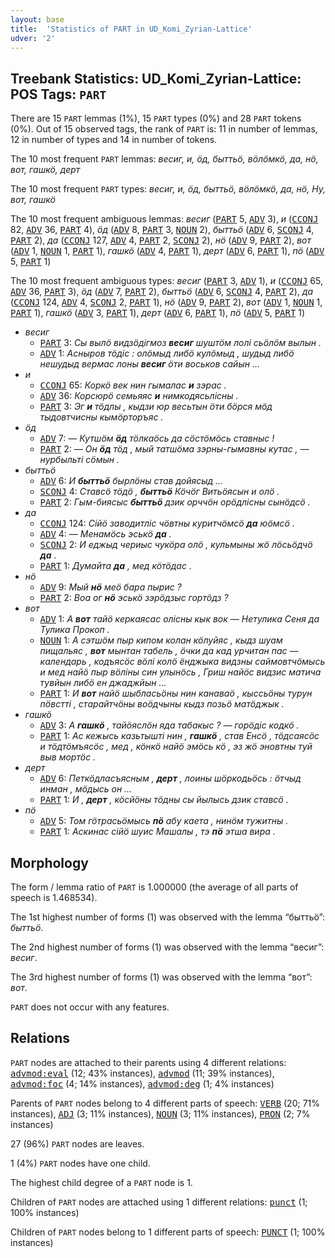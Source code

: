 ```yaml
---
layout: base
title:  'Statistics of PART in UD_Komi_Zyrian-Lattice'
udver: '2'
---
```


## Treebank Statistics: UD_Komi_Zyrian-Lattice: POS Tags: `PART`

There are 15 `PART` lemmas (1%), 15 `PART` types (0%) and 28 `PART` tokens (0%).
Out of 15 observed tags, the rank of `PART` is: 11 in number of lemmas, 12 in number of types and 14 in number of tokens.

The 10 most frequent `PART` lemmas: <em>весиг, и, ӧд, быттьӧ, вӧлӧмкӧ, да, нӧ, вот, гашкӧ, дерт</em>

The 10 most frequent `PART` types:  <em>весиг, и, ӧд, быттьӧ, вӧлӧмкӧ, да, нӧ, Ну, вот, гашкӧ</em>

The 10 most frequent ambiguous lemmas: <em>весиг</em> (<tt><a href="kpv_lattice-pos-PART.html">PART</a></tt> 5, <tt><a href="kpv_lattice-pos-ADV.html">ADV</a></tt> 3), <em>и</em> (<tt><a href="kpv_lattice-pos-CCONJ.html">CCONJ</a></tt> 82, <tt><a href="kpv_lattice-pos-ADV.html">ADV</a></tt> 36, <tt><a href="kpv_lattice-pos-PART.html">PART</a></tt> 4), <em>ӧд</em> (<tt><a href="kpv_lattice-pos-ADV.html">ADV</a></tt> 8, <tt><a href="kpv_lattice-pos-PART.html">PART</a></tt> 3, <tt><a href="kpv_lattice-pos-NOUN.html">NOUN</a></tt> 2), <em>быттьӧ</em> (<tt><a href="kpv_lattice-pos-ADV.html">ADV</a></tt> 6, <tt><a href="kpv_lattice-pos-SCONJ.html">SCONJ</a></tt> 4, <tt><a href="kpv_lattice-pos-PART.html">PART</a></tt> 2), <em>да</em> (<tt><a href="kpv_lattice-pos-CCONJ.html">CCONJ</a></tt> 127, <tt><a href="kpv_lattice-pos-ADV.html">ADV</a></tt> 4, <tt><a href="kpv_lattice-pos-PART.html">PART</a></tt> 2, <tt><a href="kpv_lattice-pos-SCONJ.html">SCONJ</a></tt> 2), <em>нӧ</em> (<tt><a href="kpv_lattice-pos-ADV.html">ADV</a></tt> 9, <tt><a href="kpv_lattice-pos-PART.html">PART</a></tt> 2), <em>вот</em> (<tt><a href="kpv_lattice-pos-ADV.html">ADV</a></tt> 1, <tt><a href="kpv_lattice-pos-NOUN.html">NOUN</a></tt> 1, <tt><a href="kpv_lattice-pos-PART.html">PART</a></tt> 1), <em>гашкӧ</em> (<tt><a href="kpv_lattice-pos-ADV.html">ADV</a></tt> 4, <tt><a href="kpv_lattice-pos-PART.html">PART</a></tt> 1), <em>дерт</em> (<tt><a href="kpv_lattice-pos-ADV.html">ADV</a></tt> 6, <tt><a href="kpv_lattice-pos-PART.html">PART</a></tt> 1), <em>пӧ</em> (<tt><a href="kpv_lattice-pos-ADV.html">ADV</a></tt> 5, <tt><a href="kpv_lattice-pos-PART.html">PART</a></tt> 1)

The 10 most frequent ambiguous types:  <em>весиг</em> (<tt><a href="kpv_lattice-pos-PART.html">PART</a></tt> 3, <tt><a href="kpv_lattice-pos-ADV.html">ADV</a></tt> 1), <em>и</em> (<tt><a href="kpv_lattice-pos-CCONJ.html">CCONJ</a></tt> 65, <tt><a href="kpv_lattice-pos-ADV.html">ADV</a></tt> 36, <tt><a href="kpv_lattice-pos-PART.html">PART</a></tt> 3), <em>ӧд</em> (<tt><a href="kpv_lattice-pos-ADV.html">ADV</a></tt> 7, <tt><a href="kpv_lattice-pos-PART.html">PART</a></tt> 2), <em>быттьӧ</em> (<tt><a href="kpv_lattice-pos-ADV.html">ADV</a></tt> 6, <tt><a href="kpv_lattice-pos-SCONJ.html">SCONJ</a></tt> 4, <tt><a href="kpv_lattice-pos-PART.html">PART</a></tt> 2), <em>да</em> (<tt><a href="kpv_lattice-pos-CCONJ.html">CCONJ</a></tt> 124, <tt><a href="kpv_lattice-pos-ADV.html">ADV</a></tt> 4, <tt><a href="kpv_lattice-pos-SCONJ.html">SCONJ</a></tt> 2, <tt><a href="kpv_lattice-pos-PART.html">PART</a></tt> 1), <em>нӧ</em> (<tt><a href="kpv_lattice-pos-ADV.html">ADV</a></tt> 9, <tt><a href="kpv_lattice-pos-PART.html">PART</a></tt> 2), <em>вот</em> (<tt><a href="kpv_lattice-pos-ADV.html">ADV</a></tt> 1, <tt><a href="kpv_lattice-pos-NOUN.html">NOUN</a></tt> 1, <tt><a href="kpv_lattice-pos-PART.html">PART</a></tt> 1), <em>гашкӧ</em> (<tt><a href="kpv_lattice-pos-ADV.html">ADV</a></tt> 3, <tt><a href="kpv_lattice-pos-PART.html">PART</a></tt> 1), <em>дерт</em> (<tt><a href="kpv_lattice-pos-ADV.html">ADV</a></tt> 6, <tt><a href="kpv_lattice-pos-PART.html">PART</a></tt> 1), <em>пӧ</em> (<tt><a href="kpv_lattice-pos-ADV.html">ADV</a></tt> 5, <tt><a href="kpv_lattice-pos-PART.html">PART</a></tt> 1)


* <em>весиг</em>
  * <tt><a href="kpv_lattice-pos-PART.html">PART</a></tt> 3: <em>Сы вылӧ видзӧдігмоз <b>весиг</b> шуштӧм лолі сьӧлӧм вылын .</em>
  * <tt><a href="kpv_lattice-pos-ADV.html">ADV</a></tt> 1: <em>Асныров тӧдіс : олӧмыд либӧ кулӧмыд , шудыд либӧ нешудыд вермас лоны <b>весиг</b> ӧти воськов сайын ...</em>
* <em>и</em>
  * <tt><a href="kpv_lattice-pos-CCONJ.html">CCONJ</a></tt> 65: <em>Коркӧ век нин гымалас <b>и</b> зэрас .</em>
  * <tt><a href="kpv_lattice-pos-ADV.html">ADV</a></tt> 36: <em>Корсюрӧ семьяяс <b>и</b> нимкодясьлісны .</em>
  * <tt><a href="kpv_lattice-pos-PART.html">PART</a></tt> 3: <em>Эг <b>и</b> тӧдлы , кыдзи юр весьтын ӧти бӧрся мӧд тыдовтчисны кымӧрторъяс .</em>
* <em>ӧд</em>
  * <tt><a href="kpv_lattice-pos-ADV.html">ADV</a></tt> 7: <em>— Кутшӧм <b>ӧд</b> тӧлкаӧсь да сӧстӧмӧсь ставныс !</em>
  * <tt><a href="kpv_lattice-pos-PART.html">PART</a></tt> 2: <em>— Он <b>ӧд</b> тӧд , мый татшӧма зэрны-гымавны кутас , — нурбыльті сӧмын .</em>
* <em>быттьӧ</em>
  * <tt><a href="kpv_lattice-pos-ADV.html">ADV</a></tt> 6: <em>И <b>быттьӧ</b> бырлӧны став дойясыд ...</em>
  * <tt><a href="kpv_lattice-pos-SCONJ.html">SCONJ</a></tt> 4: <em>Ставсӧ тӧдӧ , <b>быттьӧ</b> Кӧчӧг Витьӧясын и олӧ .</em>
  * <tt><a href="kpv_lattice-pos-PART.html">PART</a></tt> 2: <em>Гым-биясыс <b>быттьӧ</b> дзик орччӧн орӧдлісны сынӧдсӧ .</em>
* <em>да</em>
  * <tt><a href="kpv_lattice-pos-CCONJ.html">CCONJ</a></tt> 124: <em>Сійӧ заводитліс чӧвтны куритчӧмсӧ <b>да</b> юӧмсӧ .</em>
  * <tt><a href="kpv_lattice-pos-ADV.html">ADV</a></tt> 4: <em>— Менамӧсь эськӧ <b>да</b> .</em>
  * <tt><a href="kpv_lattice-pos-SCONJ.html">SCONJ</a></tt> 2: <em>И еджыд чериыс чукӧра олӧ , кульмыны жӧ лӧсьӧдчӧ <b>да</b> .</em>
  * <tt><a href="kpv_lattice-pos-PART.html">PART</a></tt> 1: <em>Думайта <b>да</b> , мед кӧтӧдас .</em>
* <em>нӧ</em>
  * <tt><a href="kpv_lattice-pos-ADV.html">ADV</a></tt> 9: <em>Мый <b>нӧ</b> меӧ бара пырис ?</em>
  * <tt><a href="kpv_lattice-pos-PART.html">PART</a></tt> 2: <em>Воа ог <b>нӧ</b> эськӧ зэрӧдзыс гортӧдз ?</em>
* <em>вот</em>
  * <tt><a href="kpv_lattice-pos-ADV.html">ADV</a></tt> 1: <em>А <b>вот</b> тайӧ керкаясас олісны кык вок — Нетулика Сеня да Тулика Прокоп .</em>
  * <tt><a href="kpv_lattice-pos-NOUN.html">NOUN</a></tt> 1: <em>A сэтшӧм пыр кипом колан кӧлуйяс , кыдз шуам пищальяс , <b>вот</b> мынтан табель , ӧчки да кад урчитан пас — календарь , кодъясӧс вӧлі колӧ ёнджыка видзны саймовтчӧмысь и мед найӧ пыр вӧліны син улынӧсь , Гриш найӧс видзис матича тувйын либӧ ен джаджйын ...</em>
  * <tt><a href="kpv_lattice-pos-PART.html">PART</a></tt> 1: <em>И <b>вот</b> найӧ шыбласьӧны нин канаваӧ , кыссьӧны турун пӧвстті , старайтчӧны воӧдчыны кыдз позьӧ матӧджык .</em>
* <em>гашкӧ</em>
  * <tt><a href="kpv_lattice-pos-ADV.html">ADV</a></tt> 3: <em>A <b>гашкӧ</b> , тайӧяслӧн яда табакыс ? — горӧдіс кодкӧ .</em>
  * <tt><a href="kpv_lattice-pos-PART.html">PART</a></tt> 1: <em>Ас кежысь казьтышті нин , <b>гашкӧ</b> , став Енсӧ , тӧдсаясӧс и тӧдтӧмъясӧс , мед , кӧнкӧ найӧ эмӧсь кӧ , эз жӧ эновтны туй выв мортӧс .</em>
* <em>дерт</em>
  * <tt><a href="kpv_lattice-pos-ADV.html">ADV</a></tt> 6: <em>Петкӧдласъясным , <b>дерт</b> , лоины шӧркодьӧсь : ӧтчыд инман , мӧдысь он ...</em>
  * <tt><a href="kpv_lattice-pos-PART.html">PART</a></tt> 1: <em>И , <b>дерт</b> , кӧсйӧны тӧдны сы йылысь дзик ставсӧ .</em>
* <em>пӧ</em>
  * <tt><a href="kpv_lattice-pos-ADV.html">ADV</a></tt> 5: <em>Том гӧтрасьӧмысь <b>пӧ</b> абу каета , нинӧм тужитны .</em>
  * <tt><a href="kpv_lattice-pos-PART.html">PART</a></tt> 1: <em>Аскинас сійӧ шуис Машалы , тэ <b>пӧ</b> этша вира .</em>

## Morphology

The form / lemma ratio of `PART` is 1.000000 (the average of all parts of speech is 1.468534).

The 1st highest number of forms (1) was observed with the lemma “быттьӧ”: <em>быттьӧ</em>.

The 2nd highest number of forms (1) was observed with the lemma “весиг”: <em>весиг</em>.

The 3rd highest number of forms (1) was observed with the lemma “вот”: <em>вот</em>.

`PART` does not occur with any features.


## Relations

`PART` nodes are attached to their parents using 4 different relations: <tt><a href="kpv_lattice-dep-advmod-eval.html">advmod:eval</a></tt> (12; 43% instances), <tt><a href="kpv_lattice-dep-advmod.html">advmod</a></tt> (11; 39% instances), <tt><a href="kpv_lattice-dep-advmod-foc.html">advmod:foc</a></tt> (4; 14% instances), <tt><a href="kpv_lattice-dep-advmod-deg.html">advmod:deg</a></tt> (1; 4% instances)

Parents of `PART` nodes belong to 4 different parts of speech: <tt><a href="kpv_lattice-pos-VERB.html">VERB</a></tt> (20; 71% instances), <tt><a href="kpv_lattice-pos-ADJ.html">ADJ</a></tt> (3; 11% instances), <tt><a href="kpv_lattice-pos-NOUN.html">NOUN</a></tt> (3; 11% instances), <tt><a href="kpv_lattice-pos-PRON.html">PRON</a></tt> (2; 7% instances)

27 (96%) `PART` nodes are leaves.

1 (4%) `PART` nodes have one child.

The highest child degree of a `PART` node is 1.

Children of `PART` nodes are attached using 1 different relations: <tt><a href="kpv_lattice-dep-punct.html">punct</a></tt> (1; 100% instances)

Children of `PART` nodes belong to 1 different parts of speech: <tt><a href="kpv_lattice-pos-PUNCT.html">PUNCT</a></tt> (1; 100% instances)

